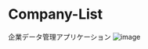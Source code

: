 # Company-List
企業データ管理アプリケーション
![image](https://github.com/Yuhi-Sato/Company-List/assets/91863685/4ae7bfbc-4066-4ad4-b9c5-f4738b174af6)
